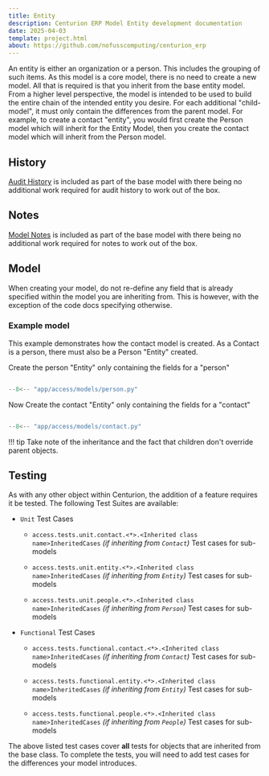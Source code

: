 ```yaml
---
title: Entity
description: Centurion ERP Model Entity development documentation
date: 2025-04-03
template: project.html
about: https://github.com/nofusscomputing/centurion_erp
---
```


An entity is either an organization or a person. This includes the grouping of such items. As this model is a core model, there is no need to create a new model. All that is required is that you inherit from the base entity model. From a higher level perspective, the model is intended to be used to build the entire chain of the intended entity you desire. For each additional "child-model", it must only contain the differences from the parent model. For example, to create a contact "entity", you would first create the Person model which will inherit for the Entity Model, then you create the contact model which will inherit from the Person model.


## History

[Audit History](./model_history.md) is included as part of the base model with there being no additional work required for audit history to work out of the box.


## Notes

[Model Notes](./model_notes.md) is included as part of the base model with there being no additional work required for notes to work out of the box.


## Model

When creating your model, do not re-define any field that is already specified within the model you are inheriting from. This is however, with the exception of the code docs specifying otherwise.


### Example model

This example demonstrates how the contact model is created. As a Contact is a person, there must also be a Person "Entity" created.

Create the person "Entity" only containing the fields for a "person"

``` py title="app/access/models/person.py"

--8<-- "app/access/models/person.py"

```

Now Create the contact "Entity" only containing the fields for a "contact"

``` py title="app/access/models/contact.py"

--8<-- "app/access/models/contact.py"

```

!!! tip
    Take note of the inheritance and the fact that children don't override parent objects.


## Testing

As with any other object within Centurion, the addition of a feature requires it be tested. The following Test Suites are available:

- `Unit` Test Cases

    - `access.tests.unit.contact.<*>.<Inherited class name>InheritedCases` _(if inheriting from `Contact`)_ Test cases for sub-models

    - `access.tests.unit.entity.<*>.<Inherited class name>InheritedCases` _(if inheriting from `Entity`)_ Test cases for sub-models

    - `access.tests.unit.people.<*>.<Inherited class name>InheritedCases` _(if inheriting from `Person`)_ Test cases for sub-models

- `Functional` Test Cases

    - `access.tests.functional.contact.<*>.<Inherited class name>InheritedCases` _(if inheriting from `Contact`)_ Test cases for sub-models

    - `access.tests.functional.entity.<*>.<Inherited class name>InheritedCases` _(if inheriting from `Entity`)_ Test cases for sub-models

    - `access.tests.functional.people.<*>.<Inherited class name>InheritedCases` _(if inheriting from `People`)_ Test cases for sub-models

The above listed test cases cover **all** tests for objects that are inherited from the base class. To complete the tests, you will need to add test cases for the differences your model introduces.
